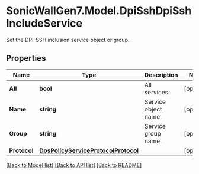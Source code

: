 # SonicWallGen7.Model.DpiSshDpiSshIncludeService
Set the DPI-SSH inclusion service object or group.

## Properties

Name | Type | Description | Notes
------------ | ------------- | ------------- | -------------
**All** | **bool** | All services. | [optional] 
**Name** | **string** | Service object name. | [optional] 
**Group** | **string** | Service group name. | [optional] 
**Protocol** | [**DosPolicyServiceProtocolProtocol**](DosPolicyServiceProtocolProtocol.md) |  | [optional] 

[[Back to Model list]](../README.md#documentation-for-models) [[Back to API list]](../README.md#documentation-for-api-endpoints) [[Back to README]](../README.md)

